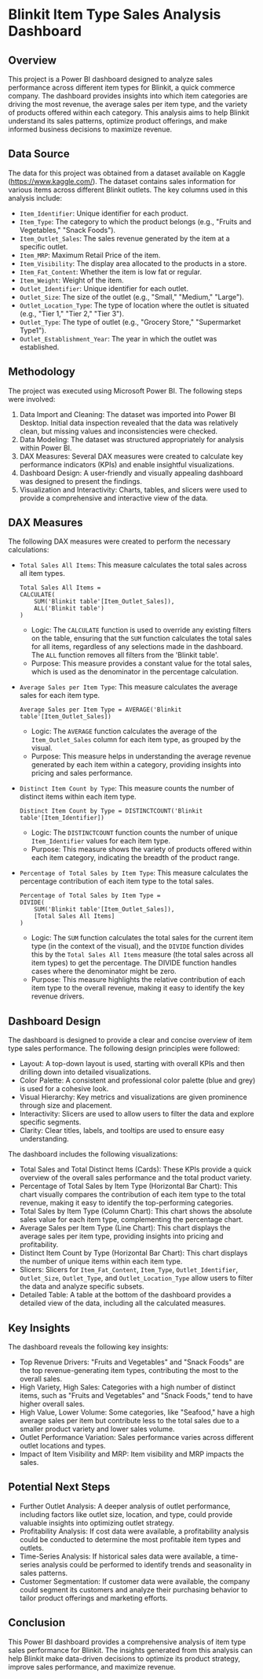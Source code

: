 # Blinkit Item Type Sales Analysis Dashboard

## Overview

This project is a Power BI dashboard designed to analyze sales performance across different item types for Blinkit, a quick commerce company. The dashboard provides insights into which item categories are driving the most revenue, the average sales per item type, and the variety of products offered within each category. This analysis aims to help Blinkit understand its sales patterns, optimize product offerings, and make informed business decisions to maximize revenue.

## Data Source

The data for this project was obtained from a dataset available on Kaggle (https://www.kaggle.com/). The dataset contains sales information for various items across different Blinkit outlets. The key columns used in this analysis include:

* `Item_Identifier`: Unique identifier for each product.
* `Item_Type`: The category to which the product belongs (e.g., "Fruits and Vegetables," "Snack Foods").
* `Item_Outlet_Sales`: The sales revenue generated by the item at a specific outlet.
* `Item_MRP`: Maximum Retail Price of the item.
* `Item_Visibility`: The display area allocated to the products in a store.
* `Item_Fat_Content`: Whether the item is low fat or regular.
* `Item_Weight`: Weight of the item.
* `Outlet_Identifier`: Unique identifier for each outlet.
* `Outlet_Size`: The size of the outlet (e.g., "Small," "Medium," "Large").
* `Outlet_Location_Type`: The type of location where the outlet is situated (e.g., "Tier 1," "Tier 2," "Tier 3").
* `Outlet_Type`: The type of outlet (e.g., "Grocery Store," "Supermarket Type1").
* `Outlet_Establishment_Year`: The year in which the outlet was established.

## Methodology

The project was executed using Microsoft Power BI. The following steps were involved:

1.  Data Import and Cleaning: The dataset was imported into Power BI Desktop. Initial data inspection revealed that the data was relatively clean, but missing values and inconsistencies were checked.
2.  Data Modeling: The dataset was structured appropriately for analysis within Power BI.
3.  DAX Measures: Several DAX measures were created to calculate key performance indicators (KPIs) and enable insightful visualizations.
4.  Dashboard Design: A user-friendly and visually appealing dashboard was designed to present the findings.
5.  Visualization and Interactivity: Charts, tables, and slicers were used to provide a comprehensive and interactive view of the data.

## DAX Measures

The following DAX measures were created to perform the necessary calculations:

* `Total Sales All Items`: This measure calculates the total sales across all item types.

    ```dax
    Total Sales All Items =
    CALCULATE(
        SUM('Blinkit table'[Item_Outlet_Sales]),
        ALL('Blinkit table')
    )
    ```

    * Logic: The `CALCULATE` function is used to override any existing filters on the table, ensuring that the `SUM` function calculates the total sales for all items, regardless of any selections made in the dashboard.  The `ALL` function removes all filters from the 'Blinkit table'.
    * Purpose: This measure provides a constant value for the total sales, which is used as the denominator in the percentage calculation.

* `Average Sales per Item Type`: This measure calculates the average sales for each item type.

    ```dax
    Average Sales per Item Type = AVERAGE('Blinkit table'[Item_Outlet_Sales])
    ```

    * Logic: The `AVERAGE` function calculates the average of the `Item_Outlet_Sales` column for each item type, as grouped by the visual.
    * Purpose: This measure helps in understanding the average revenue generated by each item within a category, providing insights into pricing and sales performance.

* `Distinct Item Count by Type`: This measure counts the number of distinct items within each item type.

    ```dax
    Distinct Item Count by Type = DISTINCTCOUNT('Blinkit table'[Item_Identifier])
    ```

    * Logic: The `DISTINCTCOUNT` function counts the number of unique `Item_Identifier` values for each item type.
    * Purpose: This measure shows the variety of products offered within each item category, indicating the breadth of the product range.

* `Percentage of Total Sales by Item Type`: This measure calculates the percentage contribution of each item type to the total sales.

    ```dax
    Percentage of Total Sales by Item Type =
    DIVIDE(
        SUM('Blinkit table'[Item_Outlet_Sales]),
        [Total Sales All Items]
    )
    ```

    * Logic: The `SUM` function calculates the total sales for the current item type (in the context of the visual), and the `DIVIDE` function divides this by the `Total Sales All Items` measure (the total sales across all item types) to get the percentage.  The DIVIDE function handles cases where the denominator might be zero.
    * Purpose: This measure highlights the relative contribution of each item type to the overall revenue, making it easy to identify the key revenue drivers.

## Dashboard Design

The dashboard is designed to provide a clear and concise overview of item type sales performance. The following design principles were followed:

* Layout: A top-down layout is used, starting with overall KPIs and then drilling down into detailed visualizations.
* Color Palette: A consistent and professional color palette (blue and grey) is used for a cohesive look.
* Visual Hierarchy: Key metrics and visualizations are given prominence through size and placement.
* Interactivity: Slicers are used to allow users to filter the data and explore specific segments.
* Clarity: Clear titles, labels, and tooltips are used to ensure easy understanding.

The dashboard includes the following visualizations:

* Total Sales and Total Distinct Items (Cards): These KPIs provide a quick overview of the overall sales performance and the total product variety.
* Percentage of Total Sales by Item Type (Horizontal Bar Chart): This chart visually compares the contribution of each item type to the total revenue, making it easy to identify the top-performing categories.
* Total Sales by Item Type (Column Chart): This chart shows the absolute sales value for each item type, complementing the percentage chart.
* Average Sales per Item Type (Line Chart): This chart displays the average sales per item type, providing insights into pricing and profitability.
* Distinct Item Count by Type (Horizontal Bar Chart): This chart displays the number of unique items within each item type.
* Slicers: Slicers for `Item_Fat_Content`, `Item_Type`, `Outlet_Identifier`, `Outlet_Size`, `Outlet_Type`, and `Outlet_Location_Type` allow users to filter the data and analyze specific subsets.
* Detailed Table: A table at the bottom of the dashboard provides a detailed view of the data, including all the calculated measures.

## Key Insights

The dashboard reveals the following key insights:

* Top Revenue Drivers: "Fruits and Vegetables" and "Snack Foods" are the top revenue-generating item types, contributing the most to the overall sales.
* High Variety, High Sales: Categories with a high number of distinct items, such as "Fruits and Vegetables" and "Snack Foods," tend to have higher overall sales.
* High Value, Lower Volume: Some categories, like "Seafood," have a high average sales per item but contribute less to the total sales due to a smaller product variety and lower sales volume.
* Outlet Performance Variation: Sales performance varies across different outlet locations and types.
* Impact of Item Visibility and MRP: Item visibility and MRP impacts the sales.

## Potential Next Steps

* Further Outlet Analysis: A deeper analysis of outlet performance, including factors like outlet size, location, and type, could provide valuable insights into optimizing outlet strategy.
* Profitability Analysis: If cost data were available, a profitability analysis could be conducted to determine the most profitable item types and outlets.
* Time-Series Analysis: If historical sales data were available, a time-series analysis could be performed to identify trends and seasonality in sales patterns.
* Customer Segmentation: If customer data were available, the company could segment its customers and analyze their purchasing behavior to tailor product offerings and marketing efforts.

## Conclusion

This Power BI dashboard provides a comprehensive analysis of item type sales performance for Blinkit. The insights generated from this analysis can help Blinkit make data-driven decisions to optimize its product strategy, improve sales performance, and maximize revenue.
